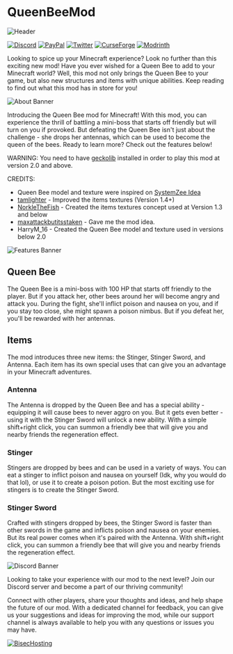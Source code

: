 # QueenBeeMod

![Header](https://www.bisecthosting.com/images/CF/Queen_Bee/BH_NU_HEADER.webp)

[![Discord](https://img.shields.io/discord/834250417130831903?color=blue&label=Discord&logo=discord&style=for-the-badge)](https://discord.gg/2PvYZfjWDf) [![PayPal](https://img.shields.io/badge/PayPal-Donate-blue?style=for-the-badge&logo=paypal)](https://www.paypal.com/donate/?hosted_button_id=7BT7LQ7JHLPG4) [![Twitter](https://img.shields.io/static/v1?label=&message=@Cerbon_XD&color=blue&labelColor=grey&style=for-the-badge&logo=twitter&logoColor=light_blue)](https://twitter.com/Cerbon_XD) [![CurseForge](https://img.shields.io/static/v1?label=1.19.2&message=Queen%20Bee&color=blue&labelColor=grey&style=for-the-badge&logo=curseforge&logoColor=blue)](https://www.curseforge.com/minecraft/mc-mods/queen-bee) [![Modrinth](https://img.shields.io/static/v1?label=1.19.2&message=Queen%20Bee&color=blue&labelColor=grey&style=for-the-badge&logo=Modrinth&logoColor=blue)](https://modrinth.com/mod/queen-bee)

Looking to spice up your Minecraft experience? Look no further than this exciting new mod! Have you ever wished for a Queen Bee to add to your Minecraft world? Well, this mod not only brings the Queen Bee to your game, but also new structures and items with unique abilities. Keep reading to find out what this mod has in store for you!

![About Banner](https://www.bisecthosting.com/images/CF/Queen_Bee/BH_NU_BANNER1.webp)

Introducing the Queen Bee mod for Minecraft! With this mod, you can experience the thrill of battling a mini-boss that starts off friendly but will turn on you if provoked. But defeating the Queen Bee isn't just about the challenge - she drops her antennas, which can be used to become the queen of the bees. Ready to learn more? Check out the features below!

WARNING: You need to have [geckolib](https://www.curseforge.com/minecraft/mc-mods/geckolib) installed in order to play this mod at version 2.0 and above.

CREDITS: 

- Queen Bee model and texture were inspired on [SystemZee Idea](https://www.youtube.com/watch?v=v4tALXp44oo&t=306s) 
- [tamlighter](https://www.curseforge.com/members/tamlighter/projects) - Improved the items textures (Version 1.4+)
- [NorkleTheFish](https://www.youtube.com/channel/UC7Pq3GYW5w0Pd_ErF4Qc0VA) - Created the items textures concept used at Version 1.3 and below
- [maxattackbutitsstaken](https://www.curseforge.com/members/maxattackbutitstaken/projects) - Gave me the mod idea.
- HarryM_16 - Created the Queen Bee model and texture used in versions below 2.0

![Features Banner](https://www.bisecthosting.com/images/CF/Queen_Bee/BH_NU_BANNER2.webp)

## Queen Bee

The Queen Bee is a mini-boss with 100 HP that starts off friendly to the player. But if you attack her, other bees around her will become angry and attack you. During the fight, she'll inflict poison and nausea on you, and if you stay too close, she might spawn a poison nimbus. But if you defeat her, you'll be rewarded with her antennas.

## Items

The mod introduces three new items: the Stinger, Stinger Sword, and Antenna. Each item has its own special uses that can give you an advantage in your Minecraft adventures.

### Antenna

The Antenna is dropped by the Queen Bee and has a special ability - equipping it will cause bees to never aggro on you. But it gets even better - using it with the Stinger Sword will unlock a new ability. With a simple shift+right click, you can summon a friendly bee that will give you and nearby friends the regeneration effect.

### Stinger

Stingers are dropped by bees and can be used in a variety of ways. You can eat a stinger to inflict poison and nausea on yourself (Idk, why you would do that lol), or use it to create a poison potion. But the most exciting use for stingers is to create the Stinger Sword.

### Stinger Sword

Crafted with stingers dropped by bees, the Stinger Sword is faster than other swords in the game and inflicts poison and nausea on your enemies. But its real power comes when it's paired with the Antenna. With shift+right click, you can summon a friendly bee that will give you and nearby friends the regeneration effect.

![Discord Banner](https://www.bisecthosting.com/images/CF/Queen_Bee/BH_NU_BANNER3.webp)

Looking to take your experience with our mod to the next level? Join our Discord server and become a part of our thriving community!

Connect with other players, share your thoughts and ideas, and help shape the future of our mod. With a dedicated channel for feedback, you can give us your suggestions and ideas for improving the mod, while our support channel is always available to help you with any questions or issues you may have.

[![BisecHosting](https://www.bisecthosting.com/images/CF/Queen_Bee/BH_NU_PROMO.webp)](https://bisecthosting.com/Cerbon)
